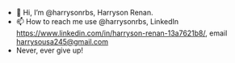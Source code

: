 - 👋 Hi, I’m @harrysonrbs, Harryson Renan.
- 📫 How to reach me use @harrysonrbs, LinkedIn https://www.linkedin.com/in/harryson-renan-13a7621b8/, email harrysousa245@gmail.com
- Never, ever give up!

